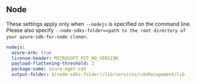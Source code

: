 ## Node

These settings apply only when `--nodejs` is specified on the command line.
Please also specify `--node-sdks-folder=<path to the root directory of your azure-sdk-for-node clone>`.

``` yaml $(nodejs)
nodejs:
  azure-arm: true
  license-header: MICROSOFT_MIT_NO_VERSION
  payload-flattening-threshold: 2
  package-name: azure-mgmt-cdn
  output-folder: $(node-sdks-folder)/lib/services/cdnManagement/lib
```
